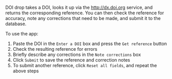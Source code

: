 DOI drop takes a DOI, looks it up via the http://dx.doi.org service, and returns the corresponding reference. You can then check the reference for accuracy, note any corrections that need to be made, and submit it to the database. 

To use the app:

1. Paste the DOI in the `Enter a DOI` box and press the `Get reference` button
2. Check the resulting reference for errors
3. Briefly describe any corrections in the `Note corrections` box
4. Click `Submit` to save the reference and correction notes
5. To submit another reference, click `Reset all fields`, and repeat the above steps
